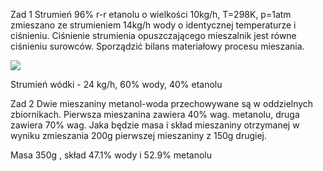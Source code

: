 Zad 1
Strumień 96% r-r etanolu o wielkości 10kg/h, T=298K, p=1atm zmieszano ze strumieniem 14kg/h wody o identycznej temperaturze i ciśnieniu. Ciśnienie strumienia opuszczającego mieszalnik jest równe ciśnieniu surowców. Sporządzić bilans materiałowy procesu mieszania.

![](https://i.imgur.com/1USUu3b.png)

Strumień wódki - 24 kg/h, 60% wody, 40% etanolu

Zad 2
Dwie mieszaniny metanol-woda przechowywane są w oddzielnych zbiornikach. Pierwsza mieszanina zawiera 40% wag. metanolu, druga zawiera 70% wag. Jaka będzie masa i skład mieszaniny otrzymanej w wyniku zmieszania 200g pierwszej mieszaniny z 150g drugiej.

Masa 350g , skład 47.1% wody i 52.9% metanolu